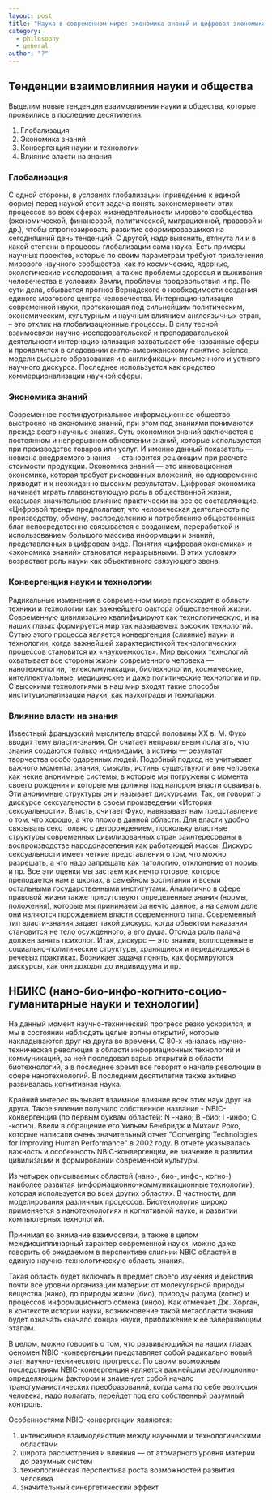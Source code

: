 ```yaml
---
layout: post
title: "Наука в современном мире: экономика знаний и цифровая экономика, наука и власть,наука и идеология; НБИКС (нано-био-инфо-когнито-социо-гуманитарные науки и технологии): конвергенция науки, техники и технологии; интернационализация науки и мировое научное сообщество"
category:
  - philosophy
  - general
author: "?"
---
```


## Тенденции взаимовлияния науки и общества
Выделим новые тенденции взаимовлияния науки и общества, которые проявились в последние десятилетия:
1. Глобализация
2. Экономика знаний
3. Конвергенция науки и технологии
4. Влияние власти на знания

### Глобализация
С одной стороны, в условиях глобализации (приведение к единой форме) перед наукой стоит задача понять закономерности этих процессов во всех сферах жизнедеятельности мирового сообщества (экономической, финансовой, политической, миграционной, правовой и др.), чтобы спрогнозировать развитие сформировавшихся на сегодняшний день тенденций. С другой, надо выяснить, втянута ли и в какой степени в процессы глобализации сама наука. Есть примеры научных проектов, которые по своим параметрам требуют привлечения мирового научного сообщества, как то космические, ядерные, экологические исследования, а также проблемы здоровья и выживания человечества в условиях Земли, проблемы продовольствия и пр. По сути дела, сбывается прогноз Вернадского о необходимости создания единого мозгового центра человечества. Интернационализация современной науки, протекающая под сильнейшим политическим, экономическим, культурным и научным влиянием англоязычных стран, – это отклик на глобализационные процессы. В силу тесной взаимосвязи научно-исследовательской и преподавательской деятельности интернационализация захватывает обе названные сферы и проявляется в следовании англо-американскому понятию science, модели высшего образования и в англификации письменного и устного научного дискурса. Последнее используется как средство коммерционализации научной сферы.

### Экономика знаний
Современное постиндустриальное информационное общество выстроено на экономике знаний, при этом под знаниями понимаются прежде всего научные знания. Суть экономики знаний заключается в постоянном и непрерывном обновлении знаний, которые используются при производстве товаров или услуг. И именно данный показатель — новизна внедряемого знания — становится решающим при расчете стоимости продукции. Экономика знаний — это инновационная экономика, которая требует рискованных вложений, но одновременно приводит и к неожиданно высоким результатам. Цифровая экономика начинает играть главенствующую роль в общественной жизни, оказывая значительное влияние практически на все ее составляющие. «Цифровой тренд» предполагает, что человеческая деятельность по производству, обмену, распределению и потреблению общественных благ непосредственно связывается с созданием, переработкой и использованием большого массива информации и знаний, представленных в цифровом виде. Понятия «цифровая экономика» и «экономика знаний» становятся неразрывными. В этих условиях возрастает роль науки как объективного связующего звена.

### Конвергенция науки и технологии
Радикальные изменения в современном мире происходят в области техники и технологии как важнейшего фактора общественной жизни. Современную цивилизацию квалифицируют как технологическую, и на наших глазах формируется мир так называемых высоких технологий. Сутью этого процесса является конвергенция (слияние) науки и технологии, когда важнейшей характеристикой технологических процессов становится их «наукоемкость». Мир высоких технологий охватывает все стороны жизни современного человека — нанотехнологии, телекоммуникации, биотехнологии, космические, интеллектуальные, медицинские и даже политические технологии и пр. С высокими технологиями в наш мир входят такие способы институционализации науки, как наукограды и технопарки.

### Влияние власти на знания
Известный французский мыслитель второй половины ХХ в. М. Фуко вводит тему власти-знания. Он считает неправильным полагать, что знания создаются только индивидами, а истины — результат творчества особо одаренных людей. Подобный подход не учитывает важного момента: знания, смыслы, истины существуют и вне человека как некие анонимные системы, в которые мы погружены с момента своего рождения и которые мы должны под напором власти осваивать. Эти анонимные структуры он и называет дискурсами. Так, он говорит о дискурсе сексуальности в своем произведении «История сексуальности». Власть, считает Фуко, навязывает нам представление о том, что хорошо, а что плохо в данной области. Для власти удобно связывать секс только с деторождением, поскольку властные структуры современных цивилизованных стран заинтересованы в воспроизводстве народонаселения как работающей массы. Дискурс сексуальности имеет четкие представления о том, что можно разрешать, а что надо запрещать как патологию, отклонение от нормы и пр. Все эти оценки мы застаем как нечто готовое, которое преподается нам в школах, в семейном воспитании и всеми остальными государственными институтами. Аналогично в сфере правовой жизни также присутствуют определенные знания (нормы, положения), которые мы принимаем за нечто данное, а на самом деле они являются порождением власти современного типа. Современный тип власти-знания задает такой дискурс, когда объектом наказания становится не тело осужденного, а его душа. Отсюда роль палача должен занять психолог. Итак, дискурс — это знания, воплощенные в социально-политические структуры, хранящиеся и передающиеся в речевых практиках. Возникает задача понять, как формируются дискурсы, как они доходят до индивидуума и пр.

## НБИКС (нано-био-инфо-когнито-социо-гуманитарные науки и технологии)
На данный момент научно-технический прогресс резко ускорился, и мы в состоянии наблюдать целые волны открытий, которые накладываются друг на друга во времени. С 80-х началась научно-техническая революция в области информационных технологий и коммуникаций, за ней последовал взрыв открытий в области биотехнологий, а в последнее время все говорят о начале революции в сфере нанотехнологий. В последнем десятилетии также активно развивалась когнитивная наука.

Крайний интерес вызывает взаимное влияние всех этих наук друг на друга. Такое явление получило собственное название - NBIC-конвергенция (по первым буквам областей: N -нано; B -био; I -инфо; C -когно). Ввели в обращение его Уильям Бенбридж и Михаил Роко, которые написали очень значительный отчет "Converging Technologies for Improving Human Performance" в 2002 году. В отчете указывалась важность и особенность NBIC-конвергенции, ее значение в развитии цивилизации и формировании современной культуры.

Из четырех описываемых областей (нано-, био-, инфо-, когно-) наиболее развитая (информационно-коммуникационные технологии), которая используется во всех других областях. В частности, для моделирования различных процессов. Биотехнология широко применяется в нанотехнологиях и когнитивной науке, и развитии компьютерных технологий.

Принимая во внимание взаимосвязи, а также в целом междисциплинарный характер современной науки, можно даже говорить об ожидаемом в перспективе слиянии NBIC областей в единую научно-технологическую область знания.

Такая область будет включать в предмет своего изучения и действия почти все уровни организации материи: от молекулярной природы вещества (нано), до природы жизни (био), природы разума (когно) и процессов информационного обмена (инфо). Как отмечает Дж. Хорган, в контексте истории науки, возникновение такой метаобласти знания будет означать «начало конца» науки, приближение к ее завершающим этапам.

В целом, можно говорить о том, что развивающийся на наших глазах феномен NBIC -конвергенции представляет собой радикально новый этап научно-технического прогресса. По своим возможным последствиям NBIC-конвергенция является важнейшим эволюционно-определяющим фактором и знаменует собой начало трансгуманистических преобразований, когда сама по себе эволюция человека, надо полагать, перейдет под его собственный разумный контроль.

Особенностями NBIC-конвергенции являются:
1. интенсивное взаимодействие между научными и технологическими областями
2. широта рассмотрения и влияния — от атомарного уровня материи до разумных систем
3. технологическая перспектива роста возможностей развития человека
4. значительный синергетический эффект
